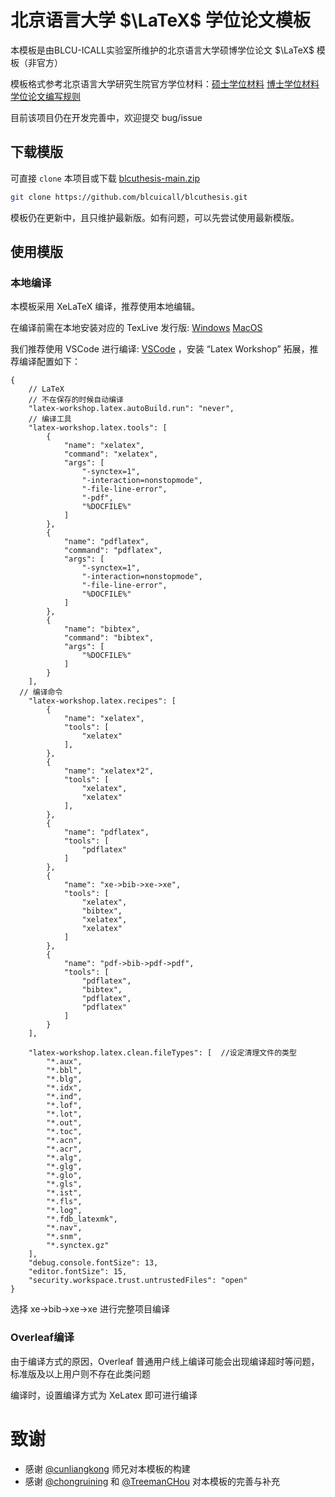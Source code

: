 # 北京语言大学 $\LaTeX$ 学位论文模板

本模板是由BLCU-ICALL实验室所维护的北京语言大学硕博学位论文 $\LaTeX$ 模板（非官方）

模板格式参考北京语言大学研究生院官方学位材料：[硕士学位材料](https://yjsy.blcu.edu.cn/art/2023/10/19/art_13228_1169673.html)  [博士学位材料](https://yjsy.blcu.edu.cn/art/2023/10/19/art_13228_1169675.html) [学位论文编写规则](https://yjsy.blcu.edu.cn/art/2014/3/26/art_13227_1122287.html)

目前该项目仍在开发完善中，欢迎提交 bug/issue

## 下载模版
可直接 `clone` 本项目或下载 [blcuthesis-main.zip](https://github.com/blcuicall/blcuthesis/archive/refs/heads/main.zip)
```bash
git clone https://github.com/blcuicall/blcuthesis.git
```
模板仍在更新中，且只维护最新版。如有问题，可以先尝试使用最新模版。

## 使用模版
### 本地编译
本模板采用 XeLaTeX 编译，推荐使用本地编辑。 

在编译前需在本地安装对应的 TexLive 发行版:  [Windows](https://www.tug.org/texlive/windows.html)  [MacOS](https://tug.org/mactex/)

我们推荐使用 VSCode 进行编译: [VSCode](https://code.visualstudio.com/) ，安装 “Latex Workshop” 拓展，推荐编译配置如下：

```
{
    // LaTeX
    // 不在保存的时候自动编译
    "latex-workshop.latex.autoBuild.run": "never",
    // 编译工具
    "latex-workshop.latex.tools": [
        {
            "name": "xelatex",
            "command": "xelatex",
            "args": [
                "-synctex=1",
                "-interaction=nonstopmode",
                "-file-line-error",
                "-pdf",
                "%DOCFILE%"
            ]
        },
        {
            "name": "pdflatex",
            "command": "pdflatex",
            "args": [
                "-synctex=1",
                "-interaction=nonstopmode",
                "-file-line-error",
                "%DOCFILE%"
            ]
        },
        {
            "name": "bibtex",
            "command": "bibtex",
            "args": [
                "%DOCFILE%"
            ]
        }
    ],
  // 编译命令
    "latex-workshop.latex.recipes": [
        {
            "name": "xelatex",
            "tools": [
                "xelatex"
            ],
        },
        {
            "name": "xelatex*2",
            "tools": [
                "xelatex",
                "xelatex"
            ],
        },
        {
            "name": "pdflatex",
            "tools": [
                "pdflatex"
            ]
        },
        {
            "name": "xe->bib->xe->xe",
            "tools": [
                "xelatex",
                "bibtex",
                "xelatex",
                "xelatex"
            ]
        },
        {
            "name": "pdf->bib->pdf->pdf",
            "tools": [
                "pdflatex",
                "bibtex",
                "pdflatex",
                "pdflatex"
            ]
        }
    ],

    "latex-workshop.latex.clean.fileTypes": [  //设定清理文件的类型  
        "*.aux",  
        "*.bbl",  
        "*.blg",  
        "*.idx",  
        "*.ind",  
        "*.lof",  
        "*.lot",  
        "*.out",  
        "*.toc",  
        "*.acn",  
        "*.acr",  
        "*.alg",  
        "*.glg",  
        "*.glo",  
        "*.gls",  
        "*.ist",  
        "*.fls",  
        "*.log",  
        "*.fdb_latexmk",  
        "*.nav",  
        "*.snm",  
        "*.synctex.gz"  
    ],
    "debug.console.fontSize": 13,
    "editor.fontSize": 15,
    "security.workspace.trust.untrustedFiles": "open"
}
```

选择 xe->bib->xe->xe 进行完整项目编译

### Overleaf编译
由于编译方式的原因，Overleaf 普通用户线上编译可能会出现编译超时等问题，标准版及以上用户则不存在此类问题

编译时，设置编译方式为 XeLatex 即可进行编译

# 致谢

* 感谢 [@cunliangkong](https://github.com/cunliangkong) 师兄对本模板的构建
* 感谢 [@chongruining](https://github.com/chongruining) 和 [@TreemanCHou](https://github.com/TreemanCHou) 对本模板的完善与补充